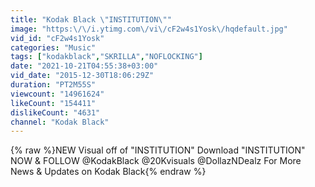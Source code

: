 ```yaml
---
title: "Kodak Black \"INSTITUTION\""
image: "https:\/\/i.ytimg.com\/vi\/cF2w4s1Yosk\/hqdefault.jpg"
vid_id: "cF2w4s1Yosk"
categories: "Music"
tags: ["kodakblack","SKRILLA","NOFLOCKING"]
date: "2021-10-21T04:55:38+03:00"
vid_date: "2015-12-30T18:06:29Z"
duration: "PT2M55S"
viewcount: "14961624"
likeCount: "154411"
dislikeCount: "4631"
channel: "Kodak Black"
---
```

{% raw %}NEW Visual off of &quot;INSTITUTION&quot; Download &quot;INSTITUTION&quot; NOW &amp; FOLLOW @KodakBlack @20Kvisuals @DollazNDealz For More News &amp; Updates on Kodak Black{% endraw %}
